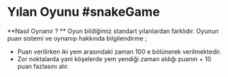 # Yılan Oyunu  #snakeGame

 **Nasıl Oynanır ? **
 Oyun bildiğimiz standart yılanlardan farklıdır. Oyunun puan sistemi ve oynanışı hakkında bilgilendirme ;
 

 - Puan verilirken iki yem arasındaki zaman 100 e bölünerek  verilmektedir.
 - Zor noktalarda yani köşelerde yem yendiği zaman aldığı puanın + 10 puan fazlasını alır.
 
 


<!--stackedit_data:
eyJoaXN0b3J5IjpbNDA0OTg4MzE2LC0xOTM4MjY0NzY5XX0=
-->